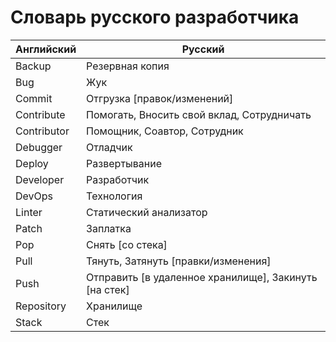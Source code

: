 # Словарь русского разработчика

|Английский|Русский|
|-|-|
|Backup|Резервная копия|
|Bug|Жук|
|Commit|Отгрузка [правок/изменений]|
|Contribute|Помогать, Вносить свой вклад, Сотрудничать|
|Contributor|Помощник, Соавтор, Сотрудник|
|Debugger|Отладчик|
|Deploy|Развертывание|
|Developer|Разработчик|
|DevOps|Технология|
|Linter|Статический анализатор|
|Patch|Заплатка|
|Pop|Снять [со стека]|
|Pull|Тянуть, Затянуть [правки/изменения]|
|Push|Отправить [в удаленное хранилище], Закинуть [на стек]|
|Repository|Хранилище|
|Stack|Стек|
